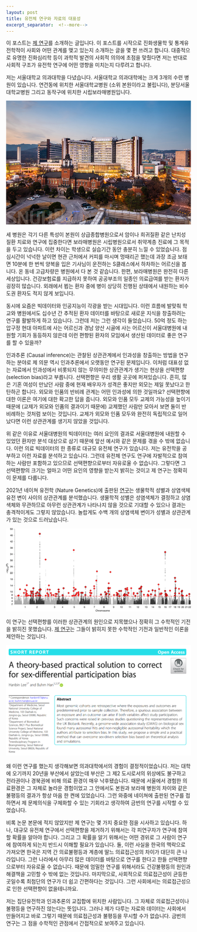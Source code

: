 ```yaml
---
layout: post
title: 유전체 연구와 자료의 대표성 
excerpt_separator:  <!--more-->
---
```


이 포스트는 [제 연구](https://doi.org/10.1186/s13059-022-02703-0)를 소개하는 글입니다.
이 포스트를 시작으로 진화생물학 및 통계유전학적이 사회와 어떤 관계를 맺고 있는지 소개하는 글을 몇 편 쓰려고 합니다.
대중적으로 유명한 진화심리학 등이 과학적 발견의 사회적 의의에 초점을 맞췄다면 저는 반대로 사회적 구조가 유전학 연구에 어떤 영향을 미치는지 다루려고 합니다.

저는 서울대학교 의과대학을 다녔습니다.
서울대학교 의과대학에는 크게 3개의 수련 병원이 있습니다. 
연건동에 위치한 서울대학교병원 (소위 본원이라고 불립니다), 분당서울대학교병원 그리고 동작구에 위치한 시립보라매병원입니다.

![서울대학교병원 전경](/assets/blog_img/2022-06-03-leeandbuhm2022/snuh.jpg)

세 병원은 각기 다른 특성이 본원이 상급종합병원으로서 암이나 희귀질환 같은 난치성 질환 치료와 연구에 집중한다면 보라매병원은 시립병원으로서 취약계층 진료에 그 목적을 두고 있습니다.
이런 차이는 학생으로 실습기간 동안 충분히 느낄 수 있었습니다.
점심시간이 넉넉한 날이면 현관 근처에서 커피를 마시며 멍때리곤 했는데 과장 조금 보태면 10분에 한 번씩 양복을 입은 기사님이 운전하는 S클래스에서 하차하는 어르신을 봅니다.
온 동네 고급차량은 병원에서 다 본 것 같습니다.
한편, 보라매병원은 완전히 다른 세상입니다.
건강보험료를 지급하지 못하여 공공부조의 일종인 의료급여를 받는 환자가 굉장히 많습니다.
외래에서 뵙는 환자 중에 병이 상당히 진행된 상태에서 내원하는 비수도권 환자도 적지 않게 보입니다.

동시에 요즘은 빅데이터와 인공지능이 각광을 받는 시대입니다.
이런 흐름에 발맞춰 학교와 병원에서도 십수년 간 추적된 환자 데이터를 바탕으로 새로운 지식을 창출하려는 연구를 활발하게 하고 있습니다.
그런데 저는 그런 생각이 들었습니다.
50억 정도 하는 압구정 현대 아파트에 사는 어르신과 경남 양산 시골에 사는 어르신이 서울대병원에 내원할 기회가 동등하지 않은데 이런 편향된 환자의 모임에서 생산된 데이터로 좋은 연구를 할 수 있을까?

인과추론 (Causal inference)는 관찰된 상관관계에서 인과성을 창출하는 방법을 연구하는 분야로 제 의문 역시 인과추론에서 오랫동안 연구된 문제입니다.
이처럼 대표성 없는 자료에서 인과성에서 비롯되지 않는 무의미한 상관관계가 생기는 현상을 선택편향 (selection bias)라고 부릅니다.
선택편향은 우리 생활 곳곳에 퍼져있습니다.
흔히, 많은 기혼 여성이 만났던 사람 중에 현재 배우자가 성격은 좋지만 외모는 제일 못났다고 한탄하곤 합니다.
외모와 인품의 반비례 관계는 어떤 인과성에 의한 것일까요?
선택편향에 대한 이론은 여기에 대한 확고한 답을 줍니다.
외모와 인품 모두 교제의 가능성을 높이기 때문에 (교제가 외모와 인품의 결과이기 때문에) 교제했던 사람만 모아서 보면 둘이 반비례하는 것처럼 보이는 것입니다.
교제가 외모와 인품 모두와 완전히 독립적으로 일어났다면 이런 상관관계를 생기지 않았을 것입니다.

위 같은 이유로 서울대병원의 빅데이터는 여러 요인의 결과로 서울대병원에 내원할 수 있었던 환자만 분석 대상으로 삼기 때문에 앞선 예시와 같은 문제를 겪을 수 밖에 없습니다.
이런 의료 빅데이터의 한 종류로 대규모 유전체 연구가 있습니다.
저는 유전학을 공부하고 이런 자료를 분석하고 있습니다.
그런데 유전체 연구도 연구에 자발적으로 참여하는 사람만 포함하고 있으므로 선택편향으로부터 자유로울 수 없습니다.
그렇다면 그 선택편향의 크기는 얼마고 어떤 요인의 영향을 받는지 밝히는 것이고 제 연구는 정확히 이 문제를 다룹니다. 

2021년 네이쳐 유전학 (Nature Genetics)에 출판된 [연구](https://doi.org/10.1038/s41588-021-00846-7)는 생물학적 성별과 상염색체 유전 변이 사이의 상관관계를 분석했습니다.
생물학적 성별은 성염색체가 결정하고 상염색체와 무관하므로 아무런 상관관계가 나타나지 않을 것으로 기대할 수 있으나 결과는 충격적이게도 그렇지 않았습니다.
놀랍게도 수백 개의 상염색체 변이가 성별과 상관관계가 있는 것으로 드러났습니다.


![Pirastu 외가 밝혀낸 성별-상염색체 변이 상관관계. 빨간 점선 위에 있는 점이 모두 성별과 관련성이 있는 상염색체 변이이다.](./2022-06-03-leeandbuhm2022/pirastu.png)

이 연구는 선택편향를 이러한 상관관계의 원인으로 지목했으나 정확히 그 수학적인 기전을 밝히진 못했습니다.
[제 연구](https://doi.org/10.1186/s13059-022-02703-0)는 그들이 밝히지 못한 수학적인 기전과 일반적인 이론을 제안하는 것입니다.

![이한빈 외.는 유전체 연구에서 발생하는 선택편향에 대한 일반적 이론을 제안합니다](./2022-06-03-leeandbuhm2022/paper.png)

왜 이런 연구를 했는지 생각해보면 의과대학에서의 경험이 결정적이었습니다.
저는 대학에 오기까지 20년을 부산에서 살았는데 부산은 그 제2 도시로서의 위상에도 불구하고 전라권이나 경북권에 비해 의료 환경이 매우 낙후됐습니다.
때문에 서울에서 경험한 의료환경은 그 자체로 놀라운 경험이었고 그 안에서도 본원과 보라매 병원의 차이와 같은 불평등의 결과가 항상 마음 한 켠에 있었습니다.
그런 와중에 네이쳐에 출판된 연구를 접하면서 제 문제의식을 구체화할 수 있는 기회라고 생각하여 금번의 연구를 시작할 수 있었습니다.

비록 논문 본문에 적지 않았지만 제 연구는 몇 가지 중요한 점을 시사하고 있습니다.
하나, 대규모 유전체 연구에서 선택편향을 제거하기 위해서는 각 피연구자가 연구에 참여할 확률을 알아야 합니다.
그리고 그 확률을 알기 위해서는 어떤 경위로 그 사람이 연구에 참여하게 되는지 반드시 이해할 필요가 있습니다.
둘, 이런 사실을 한국의 맥락으로 가져오면 한국은 지역 간 의료불평등과 계층에 딸느 의료접근성의 차이가 대단히 큰 나라입니다.
그런 나라에서 아무리 많은 데이터를 바탕으로 연구를 한다고 한들 선택편향으로부터 자유로울 수 없습니다.
때문에 엄밀한 연구를 위해서라도 건강불평등의 원인과 해결책을 고민할 수 밖에 없는 것입니다.
마지막으로, 사회적으로 의료접근성이 균등한 곳일수록 최첨단의 연구가 더 쉽고 간편하다는 것입니다.
그런 사회에서는 의료접근성으로 인한 선택편향이 없을테니까요.

저는 집단유전학과 인과추론의 교집합에 위치한 사람입니다.
그 자체로 의료접근성이나 불평등을 연구하진 않는다는 뜻입니다.
그러나 제가 다루는 자료와 데이터는 사회에서 만들어지고 바로 그렇기 때문에 의료접근성과 불평등을 무시할 수가 없습니다.
금번의 연구는 그 점을 수학적인 관점에서 간접적으로 보여주고 있습니다.
